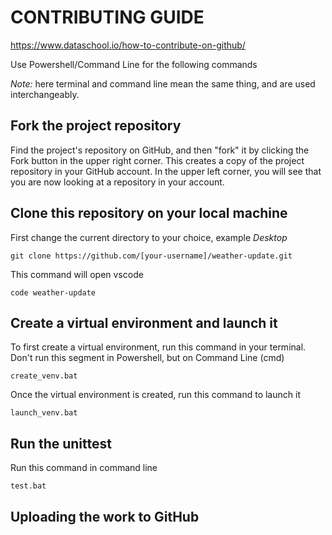 # CONTRIBUTING GUIDE

https://www.dataschool.io/how-to-contribute-on-github/

Use Powershell/Command Line for the following commands

*Note:* here terminal and command line mean the same thing, and are used interchangeably.

## Fork the project repository
Find the project's repository on GitHub, and then "fork" it by clicking the Fork button in the upper right corner.
This creates a copy of the project repository in your GitHub account. In the upper left corner, you will see that you are now looking at a repository in your account.

## Clone this repository on your local machine
First change the current directory to your choice, example *Desktop*

```
git clone https://github.com/[your-username]/weather-update.git
```

This command will open vscode

```
code weather-update
```

## Create a virtual environment and launch it
To first create a virtual environment, run this command in your terminal. Don't run this segment in Powershell, but on Command Line (cmd)
```
create_venv.bat
```
Once the virtual environment is created, run this command to launch it
```
launch_venv.bat
```

## Run the unittest
Run this command in command line
```
test.bat
```
## Uploading the work to GitHub

